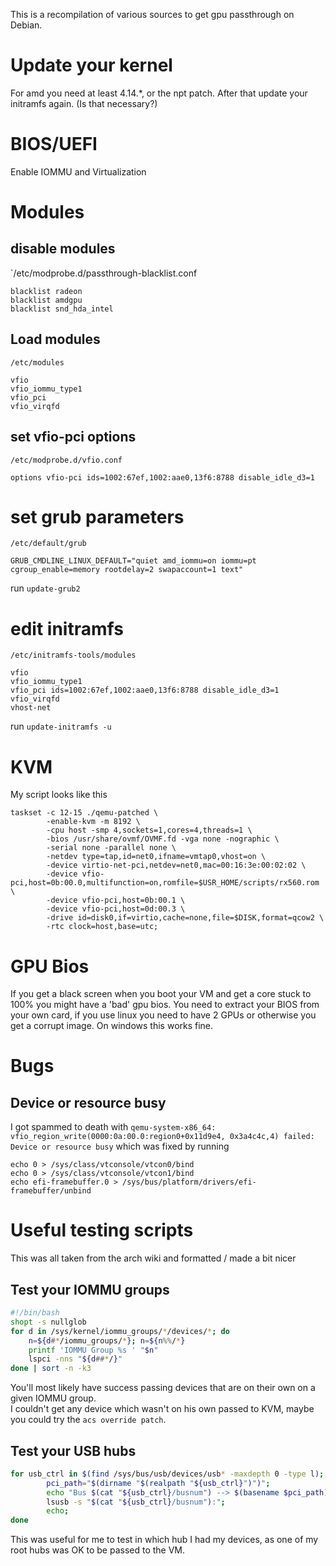 This is a recompilation of various sources to get gpu passthrough on Debian.

# Update your kernel
For amd you need at least 4.14.\*, or the npt patch. After that update your initramfs again. (Is that necessary?)

# BIOS/UEFI
Enable IOMMU and Virtualization

# Modules
## disable modules

`/etc/modprobe.d/passthrough-blacklist.conf

```
blacklist radeon
blacklist amdgpu
blacklist snd_hda_intel
```

## Load modules

`/etc/modules`

```
vfio
vfio_iommu_type1
vfio_pci
vfio_virqfd
```
## set vfio-pci options

`/etc/modprobe.d/vfio.conf`

```
options vfio-pci ids=1002:67ef,1002:aae0,13f6:8788 disable_idle_d3=1
```

# set grub parameters
`/etc/default/grub`

```
GRUB_CMDLINE_LINUX_DEFAULT="quiet amd_iommu=on iommu=pt cgroup_enable=memory rootdelay=2 swapaccount=1 text"
```

run `update-grub2`

# edit initramfs

`/etc/initramfs-tools/modules`

```
vfio
vfio_iommu_type1
vfio_pci ids=1002:67ef,1002:aae0,13f6:8788 disable_idle_d3=1
vfio_virqfd
vhost-net
```

run `update-initramfs -u`



# KVM

My script looks like this

```
taskset -c 12-15 ./qemu-patched \
        -enable-kvm -m 8192 \
        -cpu host -smp 4,sockets=1,cores=4,threads=1 \
        -bios /usr/share/ovmf/OVMF.fd -vga none -nographic \
        -serial none -parallel none \
        -netdev type=tap,id=net0,ifname=vmtap0,vhost=on \
        -device virtio-net-pci,netdev=net0,mac=00:16:3e:00:02:02 \
        -device vfio-pci,host=0b:00.0,multifunction=on,romfile=$USR_HOME/scripts/rx560.rom \
        -device vfio-pci,host=0b:00.1 \
        -device vfio-pci,host=0d:00.3 \
        -drive id=disk0,if=virtio,cache=none,file=$DISK,format=qcow2 \
        -rtc clock=host,base=utc;
```

# GPU Bios

If you get a black screen when you boot your VM and get a core stuck to 100% you might have a 'bad' gpu bios. You need to extract your BIOS from your own card, if you use linux you need to have 2 GPUs or otherwise you get a corrupt image. On windows this works fine.

# Bugs

## Device or resource busy

I got spammed to death with `qemu-system-x86_64: vfio_region_write(0000:0a:00.0:region0+0x11d9e4, 0x3a4c4c,4) failed: Device or resource busy` which was fixed by running

```
echo 0 > /sys/class/vtconsole/vtcon0/bind
echo 0 > /sys/class/vtconsole/vtcon1/bind
echo efi-framebuffer.0 > /sys/bus/platform/drivers/efi-framebuffer/unbind
```

# Useful testing scripts

This was all taken from the arch wiki and formatted / made a bit nicer

##  Test your IOMMU groups
 
```bash
#!/bin/bash
shopt -s nullglob
for d in /sys/kernel/iommu_groups/*/devices/*; do 
    n=${d#*/iommu_groups/*}; n=${n%%/*}
    printf 'IOMMU Group %s ' "$n"
    lspci -nns "${d##*/}"
done | sort -n -k3
```

You'll most likely have success passing devices that are on their own on a given IOMMU group.  
I couldn't get any device which wasn't on his own passed to KVM, maybe you could try the `acs override patch`.

## Test your USB hubs

```bash
for usb_ctrl in $(find /sys/bus/usb/devices/usb* -maxdepth 0 -type l); do
        pci_path="$(dirname "$(realpath "${usb_ctrl}")")";
        echo "Bus $(cat "${usb_ctrl}/busnum") --> $(basename $pci_path) (IOMMU group $(basename $(realpath $pci_path/iommu_group)))";
        lsusb -s "$(cat "${usb_ctrl}/busnum"):";
        echo;
done
```

This was useful for me to test in which hub I had my devices, as one of my root hubs was OK to be passed to the VM.
